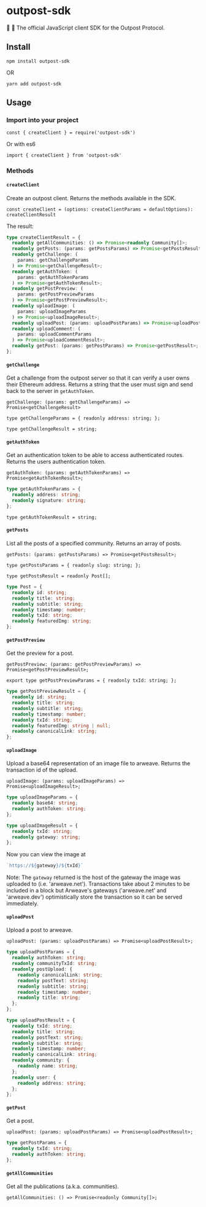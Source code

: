 # outpost-sdk

📨 🚀 The official JavaScript client SDK for the Outpost Protocol.

## Install

`npm install outpost-sdk`

OR

`yarn add outpost-sdk`

## Usage

### Import into your project

`const { createClient } = require('outpost-sdk')`

Or with es6

`import { createClient } from 'outpost-sdk'`

### Methods

#### `createClient`

Create an outpost client. Returns the methods available in the SDK.

`const createClient = (options: createClientParams = defaultOptions): createClientResult`

The result:
```typescript
type createClientResult = {
  readonly getAllCommunities: () => Promise<readonly Community[]>;
  readonly getPosts: (params: getPostsParams) => Promise<getPostsResult>;
  readonly getChallenge: (
    params: getChallengeParams
  ) => Promise<getChallengeResult>;
  readonly getAuthToken: (
    params: getAuthTokenParams
  ) => Promise<getAuthTokenResult>;
  readonly getPostPreview: (
    params: getPostPreviewParams
  ) => Promise<getPostPreviewResult>;
  readonly uploadImage: (
    params: uploadImageParams
  ) => Promise<uploadImageResult>;
  readonly uploadPost: (params: uploadPostParams) => Promise<uploadPostResult>;
  readonly uploadComment: (
    params: uploadCommentParams
  ) => Promise<uploadCommentResult>;
  readonly getPost: (params: getPostParams) => Promise<getPostResult>;
};
```

#### `getChallenge`

Get a challenge from the outpost server so that it can verify a user owns their Ethereum address. Returns a string that the user must sign and send back to the server in `getAuthToken`.

`getChallenge: (params: getChallengeParams) => Promise<getChallengeResult>`

`type getChallengeParams = { readonly address: string; };`

`type getChallengeResult = string;`

#### `getAuthToken`

Get an authentication token to be able to access authenticated routes. Returns the users authentication token.

`getAuthToken: (params: getAuthTokenParams) => Promise<getAuthTokenResult>;`

```typescript
type getAuthTokenParams = {
  readonly address: string;
  readonly signature: string;
};
```

`type getAuthTokenResult = string;`

#### `getPosts`

List all the posts of a specified community. Returns an array of posts.

`getPosts: (params: getPostsParams) => Promise<getPostsResult>;`

`type getPostsParams = { readonly slug: string; };`

`type getPostsResult = readonly Post[];`

```typescript
type Post = {
  readonly id: string;
  readonly title: string;
  readonly subtitle: string;
  readonly timestamp: number;
  readonly txId: string;
  readonly featuredImg: string;
};
```

#### `getPostPreview`

Get the preview for a post.

`getPostPreview: (params: getPostPreviewParams) => Promise<getPostPreviewResult>;`

`export type getPostPreviewParams = { readonly txId: string; };`

```typescript
type getPostPreviewResult = {
  readonly id: string;
  readonly title: string;
  readonly subtitle: string;
  readonly timestamp: number;
  readonly txId: string;
  readonly featuredImg: string | null;
  readonly canonicalLink: string;
};
```

#### `uploadImage`

Upload a base64 representation of an image file to arweave. Returns the transaction id of the upload.

`uploadImage: (params: uploadImageParams) => Promise<uploadImageResult>;`

```typescript
type uploadImageParams = {
  readonly base64: string;
  readonly authToken: string;
};
```

```typescript
type uploadImageResult = {
  readonly txId: string;
  readonly gateway: string;
};
```

Now you can view the image at
```typescript
`https://${gateway}/${txId}`
```

Note: The `gateway` returned is the host of the gateway the image was uploaded to (i.e. 'arweave.net'). Transactions take about 2 minutes to be included in a block but Arweave's gateways ('arweave.net' and 'arweave.dev') optimistically store the transaction so it can be served immediately.

#### `uploadPost`

Upload a post to arweave.

`uploadPost: (params: uploadPostParams) => Promise<uploadPostResult>;`

```typescript
type uploadPostParams = {
  readonly authToken: string;
  readonly communityTxId: string;
  readonly postUpload: {
    readonly canonicalLink: string;
    readonly postText: string;
    readonly subtitle: string;
    readonly timestamp: number;
    readonly title: string;
  };
};
```

```typescript
type uploadPostResult = {
  readonly txId: string;
  readonly title: string;
  readonly postText: string;
  readonly subtitle: string;
  readonly timestamp: number;
  readonly canonicalLink: string;
  readonly community: {
    readonly name: string;
  };
  readonly user: {
    readonly address: string;
  };
};
```

#### `getPost`

Get a post.

`uploadPost: (params: uploadPostParams) => Promise<uploadPostResult>;`

```typescript
type getPostParams = {
  readonly txId: string;
  readonly authToken: string;
};
```

#### `getAllCommunities`

Get all the publications (a.k.a. communities).

`getAllCommunities: () => Promise<readonly Community[]>;`
